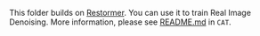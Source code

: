 This folder builds on [Restormer](https://github.com/swz30/Restormer). You can use it to train Real Image Denoising. More information, please see [README.md](../README) in `CAT`.

